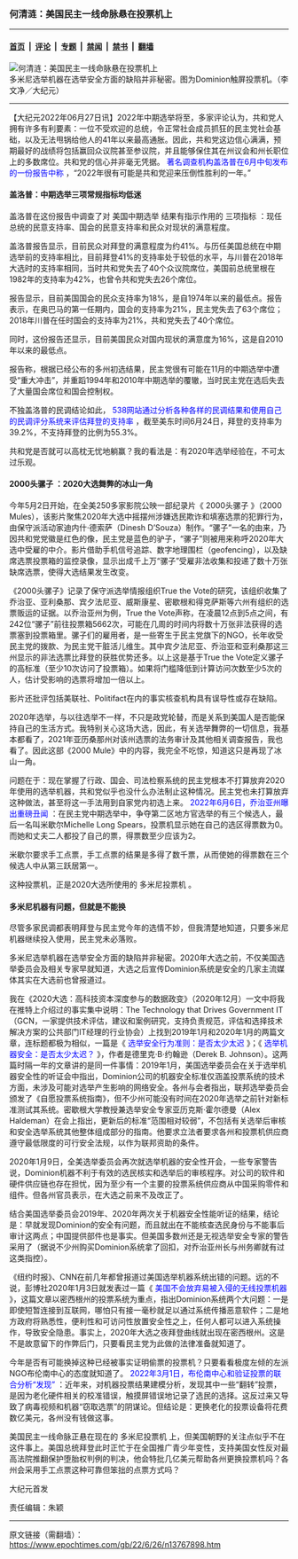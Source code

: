 ### 何清涟：美国民主一线命脉悬在投票机上

---

#### [首页](../../../..?n13767898) &nbsp;|&nbsp; [评论](../../../../../epoch-comment?n13767898) &nbsp;|&nbsp; [专题](../../../../../epoch-special?n13767898) &nbsp;|&nbsp; [禁闻](../../../../../epoch-news?n13767898) &nbsp;|&nbsp; [禁书](../../../../../books?n13767898) &nbsp;|&nbsp; [翻墙](https://github.com/gfw-breaker/nogfw/blob/master/README.md?n13767898)


<div><img alt="何清涟：美国民主一线命脉悬在投票机上" class="attachment-djy_600_400 size-djy_600_400 wp-post-image" src="https://i.epochtimes.com/assets/uploads/2021/05/id12967008-6837fe8dbd7377d727e6eb6826f6421b-1-600x400.jpg"/>
<div class="caption">
 多米尼选举机器在选举安全方面的缺陷并非秘密。图为Dominion触屏投票机。（李文净／大纪元）
</div></div><hr/><div class="post_content" id="artbody" itemprop="articleBody">
 <!-- article content begin -->
 <p>
  【大纪元2022年06月27日讯】2022年中期选举将至，多家评论认为，共和党人拥有许多有利要素：一位不受欢迎的总统，令正常社会成员抓狂的民主党社会基础，以及无法甩锅给他人的41年以来最高通胀。因此，共和党这边信心满满，预期最好的战绩将包括赢回众议院甚至参议院，并且能够保住其在州议会和州长职位上的多数席位。共和党的信心并非毫无凭据。
  <span style="color: #0000ff;">
   <ok href="https://news.gallup.com/poll/393626/usual-midterm-indicators-unfavorable-democrats.aspx" style="color: #0000ff;">
    著名调查机构盖洛普在6月中旬发布的一份报告中称
   </ok>
  </span>
  ，“2022年很有可能是共和党迎来压倒性胜利的一年。”
 </p>
 <h4>
  盖洛普：中期选举三项常规指标均低迷
 </h4>
 <p>
  盖洛普在这份报告中调查了对
  <ok href="https://www.epochtimes.com/gb/tag/%E7%BE%8E%E5%9B%BD%E4%B8%AD%E6%9C%9F%E9%80%89%E4%B8%BE.html">
   美国中期选举
  </ok>
  结果有指示作用的
  <ok href="https://www.epochtimes.com/gb/tag/%E4%B8%89%E9%A1%B9%E6%8C%87%E6%A0%87.html">
   三项指标
  </ok>
  ：现任总统的民意支持率、国会的民意支持率和民众对现状的满意程度。
 </p>
 <p>
  盖洛普报告显示，目前民众对拜登的满意程度为约41%。与历任美国总统在中期选举前的支持率相比，目前拜登41%的支持率处于较低的水平，与川普在2018年大选时的支持率相同，当时共和党失去了40个众议院席位，美国前总统里根在1982年的支持率为42%，也曾令共和党失去26个席位。
 </p>
 <p>
  报告显示，目前美国国会的民众支持率为18%，是自1974年以来的最低点。报告表示，在奥巴马的第一任期内，国会的支持率为21%，民主党失去了63个席位；2018年川普在任时国会的支持率为21%，共和党失去了40个席位。
 </p>
 <p>
  同时，这份报告还显示，目前美国民众对国内现状的满意度为16%，这是自2010年以来的最低点。
 </p>
 <p>
  报告称，根据已经公布的多州初选结果，民主党很有可能在11月的中期选举中遭受“重大冲击”，并重蹈1994年和2010年中期选举的覆辙，当时民主党在选后失去了大量国会席位和国会控制权。
 </p>
 <p>
  不独盖洛普的民调结论如此，
  <span style="color: #0000ff;">
   <ok href="https://projects.fivethirtyeight.com/biden-approval-rating/" style="color: #0000ff;">
    538网站通过分析各种各样的民调结果和使用自己的民调评分系统来评估拜登的支持率
   </ok>
  </span>
  ，截至美东时间6月24日，拜登的支持率为39.2%，不支持拜登的比例为55.3%。
 </p>
 <p>
  共和党是否就可以高枕无忧地躺赢？我的看法是：有2020年选举经验在，不可太过乐观。
 </p>
 <h4>
  <ok href="https://www.epochtimes.com/gb/tag/2000%E5%A4%B4%E9%AA%A1%E5%AD%90.html">
   2000头骡子
  </ok>
  ：2020大选舞弊的冰山一角
 </h4>
 <p>
  今年5月2日开始，在全美250多家影院公映一部纪录片《
  <ok href="https://www.epochtimes.com/gb/tag/2000%E5%A4%B4%E9%AA%A1%E5%AD%90.html">
   2000头骡子
  </ok>
  》（2000 Mules），该影片聚焦2020年大选中摇摆州涉嫌选民欺诈和填塞选票的犯罪行为，由保守派活动家迪内什·德索萨（Dinesh D’Souza）制作。“骡子”一名的由来，乃因共和党党徽是红色的像，民主党是蓝色的驴子，“骡子”则被用来称呼2020年大选中受雇的中介。影片借助手机信号追踪、数字地理围栏（geofencing），以及缺席选票投票箱的监控录像，显示出成千上万“骡子”受雇非法收集和投递了数十万张缺席选票，使得大选结果发生改变。
 </p>
 <p>
  《2000头骡子》记录了保守派选举情报组织True the Vote的研究，该组织收集了乔治亚、亚利桑那、宾夕法尼亚、威斯康星、密歇根和得克萨斯等六州有组织的选票贩运的证据。以乔治亚州为例，True the Vote声称，在凌晨12点到5点之间，有242位“骡子”前往投票箱5662次，可能在几周的时间内将数十万张非法获得的选票塞到投票箱里。骡子们的雇用者，是一些寄生于民主党旗下的NGO，长年收受民主党的拨款、为民主党干脏活儿维生。其中宾夕法尼亚、乔治亚和亚利桑那这三州显示的非法选票比拜登的获胜优势还多。以上这是基于True the Vote定义骡子的高标准（至少10次访问了投票箱）。如果将门槛降低到计算访问次数至少5次的人，估计受影响的选票将增加一倍以上。
 </p>
 <p>
  影片还批评包括美联社、Politifact在内的事实核查机构具有误导性或存在缺陷。
 </p>
 <p>
  2020年选举，与以往选举不一样，不只是政党轮替，而是关系到美国人是否能保持自己的生活方式。我特别关心这场大选，因此，有关选举舞弊的一切信息，我基本都看了，2021年亚历桑那州对该州选票的法务审计及其他相关调查报告，我也看了。因此这部《2000 Mule》中的内容，我完全不吃惊，知道这只是再现了冰山一角。
 </p>
 <p>
  问题在于：现在掌握了行政、国会、司法检察系统的民主党根本不打算放弃2020年使用的选举机器，共和党似乎也没什么办法制止这种情况。民主党也未打算放弃这种做法，甚至将这一手法用到自家党内初选上来。
  <span style="color: #0000ff;">
   <ok href="https://www.nytimes.com/2022/06/06/us/politics/michelle-long-spears-georgia.html" style="color: #0000ff;">
    2022年6月6日，乔治亚州曝出重磅丑闻
   </ok>
  </span>
  ：在民主党中期选举中，争夺第二区地方官选举的有三个候选人，最后一名叫米歇尔Michelle Long Spears，投票机显示她在自己的选区得票数为0。而她和丈夫二人都投了自己的票，得票数至少应该为2。
 </p>
 <p>
  米歇尔要求手工点票，手工点票的结果是多得了数千票，从而使她的得票数在三个候选人中从第三跃居第一。
 </p>
 <p>
  这种投票机，正是2020大选所使用的
  <ok href="https://www.epochtimes.com/gb/tag/%E5%A4%9A%E7%B1%B3%E5%B0%BC%E6%8A%95%E7%A5%A8%E6%9C%BA.html">
   多米尼投票机
  </ok>
  。
 </p>
 <h4>
  多米尼机器有问题，但就是不能换
 </h4>
 <p>
  尽管多家民调都表明拜登与民主党今年的选情不妙，但我清楚地知道，只要多米尼机器继续投入使用，民主党未必落败。
 </p>
 <p>
  多米尼选举机器在选举安全方面的缺陷并非秘密。2020年大选之前，不仅美国选举委员会及相关专家早就知道，大选之后宣传Dominion系统是安全的几家主流媒体其实在大选前也曾报道过。
 </p>
 <p>
  我在《2020大选：高科技资本深度参与的数据政变》（2020年12月）一文中将我在推特上介绍过的事实集中说明：The Technology that Drives Government IT（GCN，一家提供技术评估，建议和案例研究，支持负责规范，评估和选择技术解决方案的公共部门IT经理的行业协会）上找到2019年1月和2020年1月的两篇文章，连标题都极为相似，一篇是《
  <span style="color: #0000ff;">
   <ok href="https://gcn.com/cybersecurity/2019/02/voting-security-guidelines-too-little-too-late/297456/" style="color: #0000ff;">
    选举安全行为准则：是否太少太迟
   </ok>
  </span>
  》；《
  <span style="color: #0000ff;">
   <ok href="https://gcn.com/cybersecurity/2020/01/voting-machine-security-too-little-too-late/312540/" style="color: #0000ff;">
    选举机器安全：是否太少太迟？
   </ok>
  </span>
  》，作者是德里克·B·约翰逊（Derek B. Johnson）。这两篇时隔一年的文章讲的是同一件事情：2019年1月，美国选举委员会在关于选举机器安全性的听证会中指出，Dominion公司的机器安全标准仅涵盖投票系统的技术方面，未涉及可能对选举产生影响的网络安全。各州与会者指出，联邦选举委员会颁发了《自愿投票系统指南》，但不少州可能没有时间在2020年选举之前针对新标准测试其系统。密歇根大学教授兼选举安全专家亚历克斯·霍尔德曼（Alex Haldeman）在会上指出，更新后的标准“范围相对较弱”，不包括有关选举后审核和安全选举系统其他整体组成部分的指南。他要求立法者要求各州和投票机供应商遵守最低限度的可行安全法规，以作为联邦资助的条件。
 </p>
 <p>
  2020年1月9日，全美选举委员会再次就选举机器的安全性开会，一些专家警告说，Dominion机器不利于有效的选民核实和选举后的审核程序。对公司的软件和硬件供应链也存在担忧，因为至少有一个主要的投票系统供应商从中国采购零件和组件。但各州官员表示，在大选之前来不及改正了。
 </p>
 <p>
  结合美国选举委员会2019年、2020年两次关于机器安全性能听证的结果，结论是：早就发现Dominion的安全有问题，而且就出在不能核查选民身份与不能事后审计这两点；中国提供部件也是事实。但美国多数州还是无视选举安全专家的警告采用了（据说不少州购买Dominion系统拿了回扣，对乔治亚州长与州务卿就有过这类指控）。
 </p>
 <p>
  《纽约时报》、CNN在前几年都曾报道过美国选举机器系统出错的问题。远的不说，彭博社2020年1月3日就发表过一篇《
  <span style="color: #0000ff;">
   <ok href="https://www.bloomberg.com/news/articles/2020-01-03/america-won-t-give-up-its-hackable-wireless-voting-machines" style="color: #0000ff;">
    美国不会放弃易被入侵的无线投票机器
   </ok>
  </span>
  》，这篇文章以密西根州的投票系统为重点，指出Dominion系统两个大问题：一是即使短暂连接到互联网，哪怕只有接一毫秒就足以通过系统传播恶意软件；二是地方政府将熟悉性，便利性和可访问性放置安全性之上，任何人都可以进入系统操作，导致安全隐患。事实上，2020年大选之夜拜登曲线就出现在密西根州。这是不是故意留下的作弊后门，只要看民主党为此做的法律准备就知道了。
 </p>
 <p>
  今年是否有可能换掉这种已经被事实证明偷票的投票机？只要看看极度左倾的左派NGO布伦南中心的态度就知道了。
  <span style="color: #0000ff;">
   <ok href="https://www.brennancenter.org/our-work/research-reports/voting-machines-risk-2022" style="color: #0000ff;">
    2022年3月1日，布伦南中心和验证投票的联合分析“发现”
   </ok>
  </span>
  ：近年来，对机器投票结果建模分析，发现其中一些“翻转”投票，是因为老化硬件相关的校准错误，触摸屏错误地记录了选民的选择。这反过来又导致了病毒视频和机器“窃取选票”的阴谋论。但结论是：更换老化的投票设备将花费数亿美元，各州没有钱做这事。
 </p>
 <p>
  美国民主一线命脉正悬在现在的
  <ok href="https://www.epochtimes.com/gb/tag/%E5%A4%9A%E7%B1%B3%E5%B0%BC%E6%8A%95%E7%A5%A8%E6%9C%BA.html">
   多米尼投票机
  </ok>
  上，但美国朝野的关注点似乎不在这件事上。美国总统拜登此时正忙于在全国推广青少年变性，支持美国女性反对最高法院推翻保护堕胎权判例的判决，他会特批几亿美元帮助各州更换投票机吗？各州会采用手工点票这种可靠但笨拙的点票方式吗？
 </p>
 <p>
  大纪元首发
 </p>
 <p>
  责任编辑：朱颖
 </p>
 <!-- article content end -->
 <div id="below_article_ad">
 </div>
</div>


---

原文链接（需翻墙）：https://www.epochtimes.com/gb/22/6/26/n13767898.htm